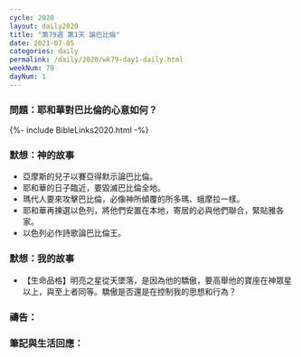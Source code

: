 ```yaml
---
cycle: 2020
layout: daily2020
title: "第79週 第1天 論巴比倫"
date: 2021-07-05
categories: daily
permalink: /daily/2020/wk79-day1-daily.html
weekNum: 79
dayNum: 1
---
```


### 問題：耶和華對巴比倫的心意如何？
 
{%- include BibleLinks2020.html -%}

### 默想：神的故事
+ 亞摩斯的兒子以賽亞得默示論巴比倫。
+ 耶和華的日子臨近，要毀滅巴比倫全地。
+ 瑪代人要來攻擊巴比倫，必像神所傾覆的所多瑪、蛾摩拉一樣。
+ 耶和華再揀選以色列，將他們安置在本地，寄居的必與他們聯合，緊貼雅各家。
+ 以色列必作詩歌論巴比倫王。

### 默想：我的故事
+ 【生命品格】明亮之星從天墜落，是因為他的驕傲，要高舉他的寶座在神眾星以上，與至上者同等。驕傲是否還是在控制我的思想和行為？

### 禱告：

### 筆記與生活回應：
